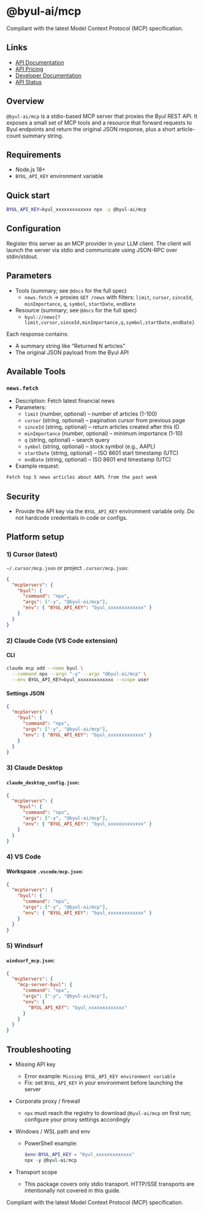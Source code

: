 # @byul-ai/mcp

Compliant with the latest Model Context Protocol (MCP) specification.

## Links

- [API Documentation](https://www.byul.ai/api)
- [API Pricing](https://www.byul.ai/api/pricing)
- [Developer Documentation](https://docs.byul.ai/)
- [API Status](https://www.byul.ai/api/status)

## Overview

`@byul-ai/mcp` is a stdio-based MCP server that proxies the Byul REST API. It exposes a small set of MCP tools and a resource that forward requests to Byul endpoints and return the original JSON response, plus a short article-count summary string.

## Requirements

- Node.js 18+
- `BYUL_API_KEY` environment variable

## Quick start

```bash
BYUL_API_KEY=byul_xxxxxxxxxxxxx npx -y @byul-ai/mcp
```

## Configuration

Register this server as an MCP provider in your LLM client. The client will launch the server via stdio and communicate using JSON-RPC over stdin/stdout.

## Parameters

- Tools (summary; see `@docs` for the full spec)
  - `news.fetch` → proxies `GET /news` with filters: `limit`, `cursor`, `sinceId`, `minImportance`, `q`, `symbol`, `startDate`, `endDate`
- Resource (summary; see `@docs` for the full spec)
  - `byul://news{?limit,cursor,sinceId,minImportance,q,symbol,startDate,endDate}`

Each response contains:
- A summary string like “Returned N articles”
- The original JSON payload from the Byul API

## Available Tools

### `news.fetch`
- Description: Fetch latest financial news
- Parameters:
  - `limit` (number, optional) – number of articles (1-100)
  - `cursor` (string, optional) – pagination cursor from previous page
  - `sinceId` (string, optional) – return articles created after this ID
  - `minImportance` (number, optional) – minimum importance (1-10)
  - `q` (string, optional) – search query
  - `symbol` (string, optional) – stock symbol (e.g., AAPL)
  - `startDate` (string, optional) – ISO 8601 start timestamp (UTC)
  - `endDate` (string, optional) – ISO 8601 end timestamp (UTC)
- Example request:

```txt
Fetch top 5 news articles about AAPL from the past week
```


## Security

- Provide the API key via the `BYUL_API_KEY` environment variable only. Do not hardcode credentials in code or configs.

## Platform setup

### 1) Cursor (latest)

`~/.cursor/mcp.json` or project `.cursor/mcp.json`:

```json
{
  "mcpServers": {
    "byul": {
      "command": "npx",
      "args": ["-y", "@byul-ai/mcp"],
      "env": { "BYUL_API_KEY": "byul_xxxxxxxxxxxxx" }
    }
  }
}
```

### 2) Claude Code (VS Code extension)

#### CLI

```bash
claude mcp add --name byul \
  --command npx --args "-y" --args "@byul-ai/mcp" \
  --env BYUL_API_KEY=byul_xxxxxxxxxxxxx --scope user
```

#### Settings JSON

```json
{
  "mcpServers": {
    "byul": {
      "command": "npx",
      "args": ["-y", "@byul-ai/mcp"],
      "env": { "BYUL_API_KEY": "byul_xxxxxxxxxxxxx" }
    }
  }
}
```

### 3) Claude Desktop

#### `claude_desktop_config.json`:

```json
{
  "mcpServers": {
    "byul": {
      "command": "npx",
      "args": ["-y", "@byul-ai/mcp"],
      "env": { "BYUL_API_KEY": "byul_xxxxxxxxxxxxx" }
    }
  }
}
```

### 4) VS Code

#### Workspace `.vscode/mcp.json`:

```json
{
  "mcpServers": {
    "byul": {
      "command": "npx",
      "args": ["-y", "@byul-ai/mcp"],
      "env": { "BYUL_API_KEY": "byul_xxxxxxxxxxxxx" }
    }
  }
}
```

### 5) Windsurf

#### `windsurf_mcp.json`:

```json
{
  "mcpServers": {
    "mcp-server-byul": {
      "command": "npx",
      "args": ["-y", "@byul-ai/mcp"],
      "env": {
        "BYUL_API_KEY": "byul_xxxxxxxxxxxxx"
      }
    }
  }
}
```

## Troubleshooting

- Missing API key
  - Error example: `Missing BYUL_API_KEY environment variable`
  - Fix: set `BYUL_API_KEY` in your environment before launching the server

- Corporate proxy / firewall
  - `npx` must reach the registry to download `@byul-ai/mcp` on first run; configure your proxy settings accordingly

- Windows / WSL path and env
  - PowerShell example:
    ```powershell
    $env:BYUL_API_KEY = "byul_xxxxxxxxxxxxx"
    npx -y @byul-ai/mcp
    ```

- Transport scope
  - This package covers only stdio transport. HTTP/SSE transports are intentionally not covered in this guide.

Compliant with the latest Model Context Protocol (MCP) specification.


